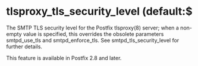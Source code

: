 # tlsproxy_tls_security_level (default:$ 

 The SMTP TLS security level for the Postfix tlsproxy(8) server;
when a non-empty value is specified, this overrides the obsolete
parameters smtpd_use_tls and smtpd_enforce_tls. See
smtpd_tls_security_level for further details. 

 This feature is available in Postfix 2.8 and later. 


